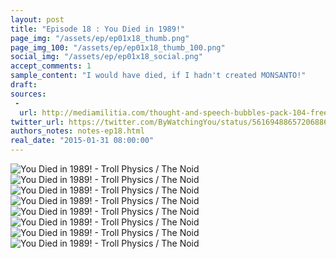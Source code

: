 ```yaml
---
layout: post
title: "Episode 18 : You Died in 1989!"
page_img: "/assets/ep/ep01x18_thumb.png"
page_img_100: "/assets/ep/ep01x18_thumb_100.png"
social_img: "/assets/ep/ep01x18_social.png"
accept_comments: 1
sample_content: "I would have died, if I hadn't created MONSANTO!"
draft: 
sources: 
 - 
  url: http://mediamilitia.com/thought-and-speech-bubbles-pack-104-free-vectors-and-images/
twitter_url: https://twitter.com/ByWatchingYou/status/561694886572068864
authors_notes: notes-ep18.html
real_date: "2015-01-31 08:00:00"
---
```



<div style="margin-left: auto; margin-right: auto; width: 600px;">
  <img src="/assets/ep/ep01x18_01.png" alt="You Died in 1989! - Troll Physics / The Noid" />
  <img src="/assets/ep/ep01x18_02.png" alt="You Died in 1989! - Troll Physics / The Noid" />
  <img src="/assets/ep/ep01x18_03.png" alt="You Died in 1989! - Troll Physics / The Noid" />
  <img src="/assets/ep/ep01x18_04.png" alt="You Died in 1989! - Troll Physics / The Noid" />
  <img src="/assets/ep/ep01x18_05.png" alt="You Died in 1989! - Troll Physics / The Noid" />
  <img src="/assets/ep/ep01x18_06.png" alt="You Died in 1989! - Troll Physics / The Noid" />
  <img src="/assets/ep/ep01x18_07.png" alt="You Died in 1989! - Troll Physics / The Noid" />
  <img src="/assets/ep/ep01x18_08.png" alt="You Died in 1989! - Troll Physics / The Noid" />
</div>

<div style="display: none">
  Script:

  Jesus: Gentlemen, we've been caught in a Monsanto lawsuit.
  Robin: What happened to the clouds?
  Jesus: They were for effect. They went away now that Batman defeated the memes.
  [slow clap...]
  Noid: Well done, Batman meme!
  Batman: The Domino's Pizza Noid! I thought you died in 1989!
  Robin: Jesus said memes can't die.
  Jesus: No, I said they can't die in a car accident.
  Batman: A meme dies when no one thinks about it anymore.
  Noid: Correction: A meme usually dies. I would have, too. If I hadn't created MONSANTO.
  ...
  Noid: Welcome to my kingdom. Monsanto Labs.
  Batman: You didn't invent Monsanto. It's 80 years older than you.
  Noid: Think like a meme, n00b. I didn't invent Monsanto, I invented the meme. Nobody knew about it until me. Now I prolong my wretched life with their inventions.
  Noid: Plus, I once had a cameo on Family Guy.
  Batman: You tell people GMO's are dangerous just to save your own skin? That's low, even for you, Noid.
  [Troll Physics scientists working in the foreground]
  Noid: WTF?! I do this to survive. It must be pretty nice to be so popular and never fear for your LIFE.
  Noid: I've seen too many memes die to just sit down and take it. FUCK! Even your sidekick is missing most of the time. And when he's there, you beat him up!
  Noid: With all this research, I've still only got three frames to meme with. I'm not asking a lot! And besides, if I hadn't made Monsanto, you would have no where to go right now!!!
  Noid: I think I need some time alone.
  [Noid disappears]
  Jesus: Hehe. What a character.
</div>

